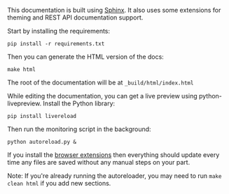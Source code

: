 This documentation is built using [Sphinx](http://sphinx-doc.org). It also uses some extensions for theming and REST API
documentation support.

Start by installing the requirements:

    pip install -r requirements.txt

Then you can generate the HTML version of the docs:

    make html

The root of the documentation will be at `_build/html/index.html`

While editing the documentation, you can get a live preview using python-livepreview. Install the Python library:

    pip install livereload

Then run the monitoring script in the background:

    python autoreload.py &

If you install the [browser extensions](http://livereload.com/) then everything should update every time any files are
saved without any manual steps on your part.

Note: If you're already running the autoreloader, you may need to run `make clean html` if you add new sections.